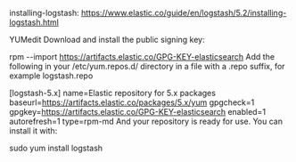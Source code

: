 installing-logstash:
https://www.elastic.co/guide/en/logstash/5.2/installing-logstash.html

YUMedit
Download and install the public signing key:

rpm --import https://artifacts.elastic.co/GPG-KEY-elasticsearch
Add the following in your /etc/yum.repos.d/ directory in a file with a .repo suffix, for example logstash.repo

[logstash-5.x]
name=Elastic repository for 5.x packages
baseurl=https://artifacts.elastic.co/packages/5.x/yum
gpgcheck=1
gpgkey=https://artifacts.elastic.co/GPG-KEY-elasticsearch
enabled=1
autorefresh=1
type=rpm-md
And your repository is ready for use. You can install it with:

sudo yum install logstash

